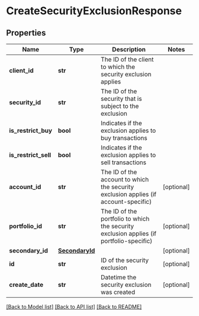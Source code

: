 # CreateSecurityExclusionResponse

## Properties
Name | Type | Description | Notes
------------ | ------------- | ------------- | -------------
**client_id** | **str** | The ID of the client to which the security exclusion applies | 
**security_id** | **str** | The ID of the security that is subject to the exclusion | 
**is_restrict_buy** | **bool** | Indicates if the exclusion applies to buy transactions | 
**is_restrict_sell** | **bool** | Indicates if the exclusion applies to sell transactions | 
**account_id** | **str** | The ID of the account to which the security exclusion applies (if account-specific) | [optional] 
**portfolio_id** | **str** | The ID of the portfolio to which the security exclusion applies (if portfolio-specific) | [optional] 
**secondary_id** | [**SecondaryId**](SecondaryId.md) |  | [optional] 
**id** | **str** | ID of the security exclusion | [optional] 
**create_date** | **str** | Datetime the security exclusion was created | [optional] 

[[Back to Model list]](../README.md#documentation-for-models) [[Back to API list]](../README.md#documentation-for-api-endpoints) [[Back to README]](../README.md)


